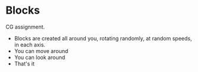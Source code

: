 # Blocks
CG assignment.

* Blocks are created all around you, rotating randomly, at random speeds, in each axis.
* You can move around
* You can look around
* That's it
